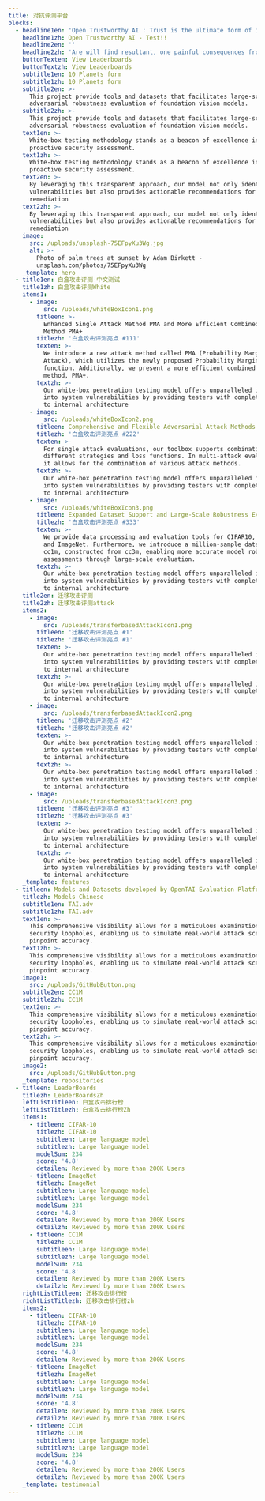 ```yaml
---
title: 对抗评测平台
blocks:
  - headline1en: 'Open Trustworthy AI : Trust is the ultimate form of intelligence.'
    headline1zh: Open Trustworthy AI - Test!!
    headline2en: ''
    headline2zh: 'Are will find resultant, one painful consequences from.'
    buttonTexten: View Leaderboards
    buttonTextzh: View Leaderboards
    subtitle1en: 10 Planets form
    subtitle1zh: 10 Planets form
    subtitle2en: >-
      This project provide tools and datasets that facilitates large-scale
      adversarial robustness evaluation of foundation vision models.
    subtitle2zh: >-
      This project provide tools and datasets that facilitates large-scale
      adversarial robustness evaluation of foundation vision models.
    text1en: >-
      White-box testing methodology stands as a beacon of excellence in
      proactive security assessment.
    text1zh: >-
      White-box testing methodology stands as a beacon of excellence in
      proactive security assessment.
    text2en: >-
      By leveraging this transparent approach, our model not only identifies
      vulnerabilities but also provides actionable recommendations for
      remediation
    text2zh: >-
      By leveraging this transparent approach, our model not only identifies
      vulnerabilities but also provides actionable recommendations for
      remediation
    image:
      src: /uploads/unsplash-75EFpyXu3Wg.jpg
      alt: >-
        Photo of palm trees at sunset by Adam Birkett -
        unsplash.com/photos/75EFpyXu3Wg
    _template: hero
  - title1en: 白盒攻击评测-中文测试
    title1zh: 白盒攻击评测White
    items1:
      - image:
          src: /uploads/whiteBoxIcon1.png
        titleen: >-
          Enhanced Single Attack Method PMA and More Efficient Combined Attack
          Method PMA+
        titlezh: '白盒攻击评测亮点 #111'
        texten: >-
          We introduce a new attack method called PMA (Probability Margin
          Attack), which utilizes the newly proposed Probability Margin Loss
          function. Additionally, we present a more efficient combined attack
          method, PMA+.
        textzh: >-
          Our white-box penetration testing model offers unparalleled insights
          into system vulnerabilities by providing testers with complete access
          to internal architecture
      - image:
          src: /uploads/whiteBoxIcon2.png
        titleen: Comprehensive and Flexible Adversarial Attack Methods
        titlezh: '白盒攻击评测亮点 #222'
        texten: >-
          For single attack evaluations, our toolbox supports combinations of
          different strategies and loss functions. In multi-attack evaluations,
          it allows for the combination of various attack methods.
        textzh: >-
          Our white-box penetration testing model offers unparalleled insights
          into system vulnerabilities by providing testers with complete access
          to internal architecture
      - image:
          src: /uploads/whiteBoxIcon3.png
        titleen: Expanded Dataset Support and Large-Scale Robustness Evaluation
        titlezh: '白盒攻击评测亮点 #333'
        texten: >-
          We provide data processing and evaluation tools for CIFAR10, CIFAR100,
          and ImageNet. Furthermore, we introduce a million-sample dataset,
          cc1m, constructed from cc3m, enabling more accurate model robustness
          assessments through large-scale evaluation.
        textzh: >-
          Our white-box penetration testing model offers unparalleled insights
          into system vulnerabilities by providing testers with complete access
          to internal architecture
    title2en: 迁移攻击评测
    title2zh: 迁移攻击评测attack
    items2:
      - image:
          src: /uploads/transferbasedAttackIcon1.png
        titleen: '迁移攻击评测亮点 #1'
        titlezh: '迁移攻击评测亮点 #1'
        texten: >-
          Our white-box penetration testing model offers unparalleled insights
          into system vulnerabilities by providing testers with complete access
          to internal architecture
        textzh: >-
          Our white-box penetration testing model offers unparalleled insights
          into system vulnerabilities by providing testers with complete access
          to internal architecture
      - image:
          src: /uploads/transferbasedAttackIcon2.png
        titleen: '迁移攻击评测亮点 #2'
        titlezh: '迁移攻击评测亮点 #2'
        texten: >-
          Our white-box penetration testing model offers unparalleled insights
          into system vulnerabilities by providing testers with complete access
          to internal architecture
        textzh: >-
          Our white-box penetration testing model offers unparalleled insights
          into system vulnerabilities by providing testers with complete access
          to internal architecture
      - image:
          src: /uploads/transferbasedAttackIcon3.png
        titleen: '迁移攻击评测亮点 #3'
        titlezh: '迁移攻击评测亮点 #3'
        texten: >-
          Our white-box penetration testing model offers unparalleled insights
          into system vulnerabilities by providing testers with complete access
          to internal architecture
        textzh: >-
          Our white-box penetration testing model offers unparalleled insights
          into system vulnerabilities by providing testers with complete access
          to internal architecture
    _template: features
  - titleen: Models and Datasets developed by OpenTAI Evaluation Platform
    titlezh: Models Chinese
    subtitle1en: TAI.adv
    subtitle1zh: TAI.adv
    text1en: >-
      This comprehensive visibility allows for a meticulous examination of
      security loopholes, enabling us to simulate real-world attack scenarios
      pinpoint accuracy.
    text1zh: >-
      This comprehensive visibility allows for a meticulous examination of
      security loopholes, enabling us to simulate real-world attack scenarios
      pinpoint accuracy.
    image1:
      src: /uploads/GitHubButton.png
    subtitle2en: CC1M
    subtitle2zh: CC1M
    text2en: >-
      This comprehensive visibility allows for a meticulous examination of
      security loopholes, enabling us to simulate real-world attack scenarios
      pinpoint accuracy.
    text2zh: >-
      This comprehensive visibility allows for a meticulous examination of
      security loopholes, enabling us to simulate real-world attack scenarios
      pinpoint accuracy.
    image2:
      src: /uploads/GitHubButton.png
    _template: repositories
  - titleen: LeaderBoards
    titlezh: LeaderBoardsZh
    leftListTitleen: 白盒攻击排行榜
    leftListTitlezh: 白盒攻击排行榜Zh
    items1:
      - titleen: CIFAR-10
        titlezh: CIFAR-10
        subtitleen: Large language model
        subtitlezh: Large language model
        modelSum: 234
        score: '4.8'
        detailen: Reviewed by more than 200K Users
      - titleen: ImageNet
        titlezh: ImageNet
        subtitleen: Large language model
        subtitlezh: Large language model
        modelSum: 234
        score: '4.8'
        detailen: Reviewed by more than 200K Users
        detailzh: Reviewed by more than 200K Users
      - titleen: CC1M
        titlezh: CC1M
        subtitleen: Large language model
        subtitlezh: Large language model
        modelSum: 234
        score: '4.8'
        detailen: Reviewed by more than 200K Users
        detailzh: Reviewed by more than 200K Users
    rightListTitleen: 迁移攻击排行榜
    rightListTitlezh: 迁移攻击排行榜zh
    items2:
      - titleen: CIFAR-10
        titlezh: CIFAR-10
        subtitleen: Large language model
        subtitlezh: Large language model
        modelSum: 234
        score: '4.8'
        detailen: Reviewed by more than 200K Users
      - titleen: ImageNet
        titlezh: ImageNet
        subtitleen: Large language model
        subtitlezh: Large language model
        modelSum: 234
        score: '4.8'
        detailen: Reviewed by more than 200K Users
        detailzh: Reviewed by more than 200K Users
      - titleen: CC1M
        titlezh: CC1M
        subtitleen: Large language model
        subtitlezh: Large language model
        modelSum: 234
        score: '4.8'
        detailen: Reviewed by more than 200K Users
        detailzh: Reviewed by more than 200K Users
    _template: testimonial
---
```


